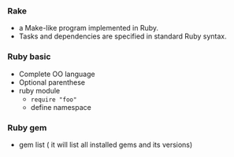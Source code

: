 ### Rake
   - a Make-like program implemented in Ruby. 
   - Tasks and dependencies are specified in standard Ruby syntax. 

### Ruby basic
  - Complete OO language
  - Optional parenthese
  - ruby module
    - `require "foo"`
    - define namespace

### Ruby gem
  - gem list  ( it will list all installed gems and its versions)
 
